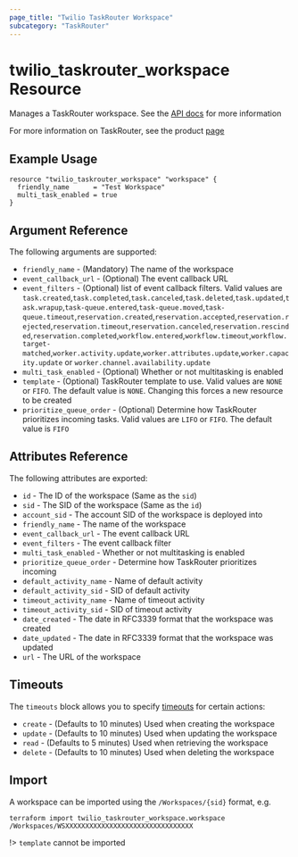 ```yaml
---
page_title: "Twilio TaskRouter Workspace"
subcategory: "TaskRouter"
---
```


# twilio_taskrouter_workspace Resource

Manages a TaskRouter workspace. See the [API docs](https://www.twilio.com/docs/taskrouter/api/workspace) for more information

For more information on TaskRouter, see the product [page](https://www.twilio.com/taskrouter)

## Example Usage

```hcl
resource "twilio_taskrouter_workspace" "workspace" {
  friendly_name      = "Test Workspace"
  multi_task_enabled = true
}
```

## Argument Reference

The following arguments are supported:

- `friendly_name` - (Mandatory) The name of the workspace
- `event_callback_url` - (Optional) The event callback URL
- `event_filters` - (Optional) list of event callback filters. Valid values are `task.created`,`task.completed`,`task.canceled`,`task.deleted`,`task.updated`,`task.wrapup`,`task-queue.entered`,`task-queue.moved`,`task-queue.timeout`,`reservation.created`,`reservation.accepted`,`reservation.rejected`,`reservation.timeout`,`reservation.canceled`,`reservation.rescinded`,`reservation.completed`,`workflow.entered`,`workflow.timeout`,`workflow.target-matched`,`worker.activity.update`,`worker.attributes.update`,`worker.capacity.update` or `worker.channel.availability.update`
- `multi_task_enabled` - (Optional) Whether or not multitasking is enabled
- `template` - (Optional) TaskRouter template to use. Valid values are `NONE` or `FIFO`. The default value is `NONE`. Changing this forces a new resource to be created
- `prioritize_queue_order` - (Optional) Determine how TaskRouter prioritizes incoming tasks. Valid values are `LIFO` or `FIFO`. The default value is `FIFO`

## Attributes Reference

The following attributes are exported:

- `id` - The ID of the workspace (Same as the `sid`)
- `sid` - The SID of the workspace (Same as the `id`)
- `account_sid` - The account SID of the workspace is deployed into
- `friendly_name` - The name of the workspace
- `event_callback_url` - The event callback URL
- `event_filters` - The event callback filter
- `multi_task_enabled` - Whether or not multitasking is enabled
- `prioritize_queue_order` - Determine how TaskRouter prioritizes incoming
- `default_activity_name` - Name of default activity
- `default_activity_sid` - SID of default activity
- `timeout_activity_name` - Name of timeout activity
- `timeout_activity_sid` - SID of timeout activity
- `date_created` - The date in RFC3339 format that the workspace was created
- `date_updated` - The date in RFC3339 format that the workspace was updated
- `url` - The URL of the workspace

## Timeouts

The `timeouts` block allows you to specify [timeouts](https://www.terraform.io/docs/configuration/resources.html#timeouts) for certain actions:

- `create` - (Defaults to 10 minutes) Used when creating the workspace
- `update` - (Defaults to 10 minutes) Used when updating the workspace
- `read` - (Defaults to 5 minutes) Used when retrieving the workspace
- `delete` - (Defaults to 10 minutes) Used when deleting the workspace

## Import

A workspace can be imported using the `/Workspaces/{sid}` format, e.g.

```shell
terraform import twilio_taskrouter_workspace.workspace /Workspaces/WSXXXXXXXXXXXXXXXXXXXXXXXXXXXXXXXX
```

!> `template` cannot be imported
